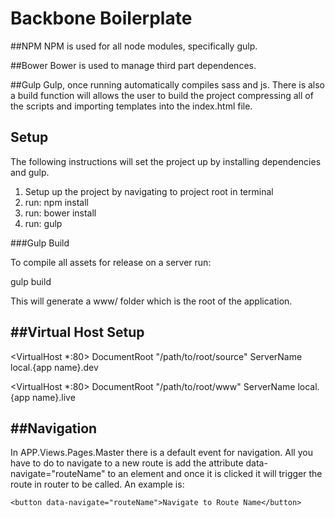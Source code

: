 # Backbone Boilerplate

##NPM
NPM is used for all node modules, specifically gulp.

##Bower
Bower is used to manage third part dependences.

##Gulp
Gulp, once running automatically compiles sass and js. There is also a build function will allows the user to build the project compressing all of the scripts and importing templates into the index.html file.


## Setup
The following instructions will set the project up by installing dependencies and gulp. 

  1. Setup up the project by navigating to project root in terminal
  2. run: npm install
  3. run: bower install
  3. run: gulp

###Gulp Build

To compile all assets for release on a server run:

  gulp build

This will generate a www/ folder which is the root of the application.

##Virtual Host Setup
-------------------------
  <VirtualHost *:80>
      DocumentRoot "/path/to/root/source"
      ServerName local.{app name}.dev
  </VirtualHost>

  <VirtualHost *:80>
      DocumentRoot "/path/to/root/www"
      ServerName local.{app name}.live
  </VirtualHost>

##Navigation
-------------------------
In APP.Views.Pages.Master there is a default event for navigation. All you have to do to navigate to a new route is add the attribute data-navigate="routeName" to an element and once it is clicked it will trigger the route in router to be called. An example is:

    <button data-navigate="routeName">Navigate to Route Name</button>


    